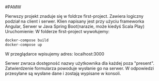#PAMW

Pierwszy projekt znaduje się w foldrze first-project.
Zawiera logiczny podział na client i serwer.
Klien napisany jest przy użyciu frameworka Angular,
Serwer w Java Spring Boot(narazie, może kiedyś Scala Play)
Uruchomienie:
W folderze first-project wywołujemy:
```bash
docker-compose build
docker-compose up
```
W przeglądarce wpisujemy adres:
localhost:3000

Serwer zwraca dostępność nazwy użytkownika dla każdej poza "present".
Zatwierdzenie formularza powoduje wysłanie go na serwer. W odpowiedzi przesyłane są wysłane dane i zostają wypisane w konsoli.
